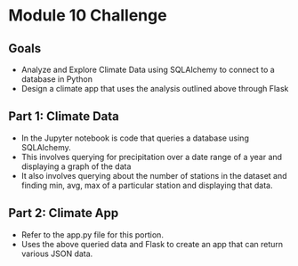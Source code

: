 # Module 10 Challenge
## Goals
- Analyze and Explore Climate Data using SQLAlchemy to connect to a database in Python
- Design a climate app that uses the analysis outlined above through Flask

## Part 1: Climate Data
- In the Jupyter notebook is code that queries a database using SQLAlchemy.
- This involves querying for precipitation over a date range of a year and displaying a graph of the data
- It also involves querying about the number of stations in  the dataset and finding min, avg, max of a particular station and displaying that data.

## Part 2: Climate App
- Refer to the app.py file for this portion.
- Uses the above queried data and Flask to create an app that can return various JSON data.
